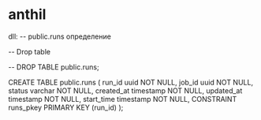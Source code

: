 # anthil
dll:
-- public.runs определение

-- Drop table

-- DROP TABLE public.runs;

CREATE TABLE public.runs (
  run_id uuid NOT NULL,
  job_id uuid NOT NULL,
  status varchar NOT NULL,
  created_at timestamp NOT NULL,
  updated_at timestamp NOT NULL,
  start_time timestamp NOT NULL,
  CONSTRAINT runs_pkey PRIMARY KEY (run_id)
);